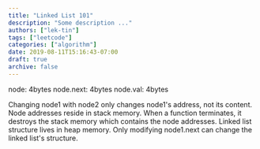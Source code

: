 ```yaml
---
title: "Linked List 101"
description: "Some description ..."
authors: ["lek-tin"]
tags: ["leetcode"]
categories: ["algorithm"]
date: 2019-08-11T15:16:43-07:00
draft: true
archive: false
---
```

node: 4bytes
node.next: 4bytes
node.val: 4bytes

Changing node1 with node2 only changes node1's address, not its content.
Node addresses reside in stack memory. When a function terminates, it destroys the stack memory which contains the node addresses.
Linked list structure lives in heap memory. Only modifying node1.next can change the linked list's structure.
